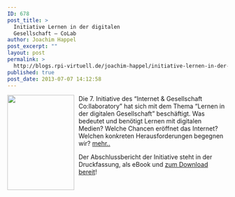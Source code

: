 ```yaml
---
ID: 678
post_title: >
  Initiative Lernen in der digitalen
  Gesellschaft – CoLab
author: Joachim Happel
post_excerpt: ""
layout: post
permalink: >
  http://blogs.rpi-virtuell.de/joachim-happel/initiative-lernen-in-der-digitalen-gesellschaft-colab/
published: true
post_date: 2013-07-07 14:12:58
---
```

<a href="http://www.collaboratory.de/w/Initiative_Lernen_in_der_digitalen_Gesellschaft"><img class="alignleft" style="margin-right: 10px; float: left;" alt="" src="http://img.scoop.it/K2vMP7NH8y5WbR4uaJMS7zl72eJkfbmt4t8yenImKBXEejxNn4ZJNZ2ss5Ku7Cxt" width="153" height="217" /></a>Die 7. Initiative des “Internet &amp; Gesellschaft Co:llaboratory” hat sich mit dem Thema “Lernen in der digitalen Gesellschaft” beschäftigt. Was bedeutet und benötigt Lernen mit digitalen Medien? Welche Chancen eröffnet das Internet? Welchen konkreten Herausforderungen begegnen wir? <a href="http://www.collaboratory.de/w/Initiative_Lernen_in_der_digitalen_Gesellschaft" target="_blank">mehr..</a>

Der Abschlussbericht der Initiative steht in der Druckfassung, als eBook und <a href="http://www.collaboratory.de/w/Abschlussbericht_Initiative_Lernen_in_der_digitalen_Gesellschaft" target="_blank">zum Download bereit</a>!
